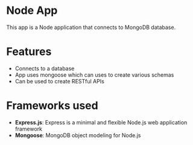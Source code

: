 # Node App
This app is a Node application that connects to MongoDB database.

# Features
- Connects to a database 
- App uses mongoose which can uses to create various schemas
- Can be used to create RESTful APIs

# Frameworks used
- **Express.js**:  Express is a minimal and flexible Node.js web application framework 
- **Mongoose**: MongoDB object modeling for Node.js